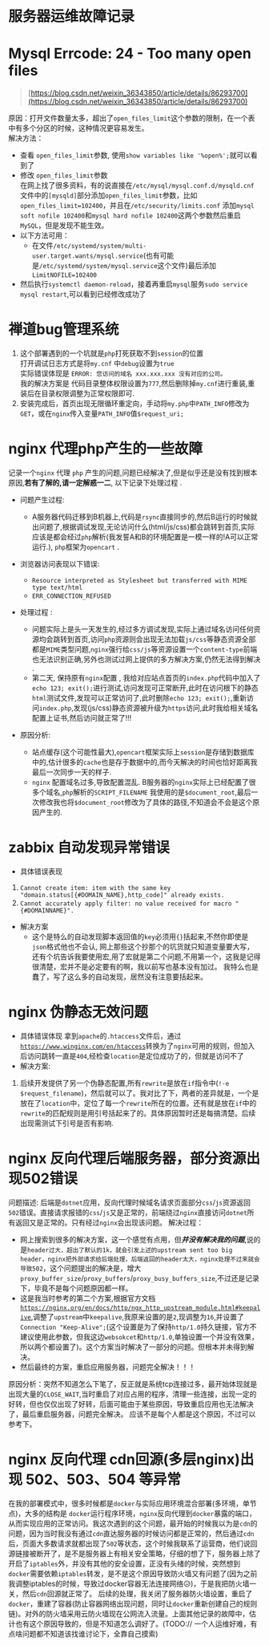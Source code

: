# 服务器运维故障记录


# Mysql  Errcode: 24 - Too many open files 
> [https://blog.csdn.net/weixin_36343850/article/details/86293700](https://blog.csdn.net/weixin_36343850/article/details/86293700)   

原因：打开文件数量太多，超出了`open_files_limit`这个参数的限制，在一个表中有多个分区的时候，这种情况更容易发生。  
解决方法： 
- 查看 `open_files_limit`参数, 使用`show variables like '%open%';`就可以看到了   
- 修改 `open_files_limit`参数  
 在网上找了很多资料，有的说直接在`/etc/mysql/mysql.conf.d/mysqld.cnf`文件中的`[mysqld]`部分添加`open_files_limit`参数，比如`open_files_limit=102400`，并且在`/etc/security/limits.conf` 添加`mysql soft nofile 102400`和`mysql hard nofile 102400`这两个参数然后重启`MySQL`，但是发现不能生效。  
- 以下方法可用： 
  - 在文件`/etc/systemd/system/multi-user.target.wants/mysql.service`(也有可能是`/etc/systemd/system/mysql.service`这个文件)最后添加`LimitNOFILE=102400`  
- 然后执行`systemctl daemon-reload`，接着再重启`mysql`服务`sudo service mysql restart`,可以看到已经修改成功了  

# 禅道bug管理系统 
1. 这个部署遇到的一个坑就是`php`打死获取不到`session`的位置  
打开调试日志方式是将`my.cnf` 中`debug`设置为`true`  
实际错误体现是 `ERROR: 您访问的域名 xxx.xxx.xxx 没有对应的公司。`  
我的解决方案是 代码目录整体权限设置为`777`,然后删除掉`my.cnf`进行重装,重装后在目录权限调整为正常权限即可.  
3. 安装完成后，首页出现无限循环重定向，手动将`my.php`中`PATH_INFO`修改为`GET`，或在`nginx`传入变量`PATH_INFO`值`$request_uri;`

# nginx 代理php产生的一些故障
记录一个`nginx` 代理 `php` 产生的问题,问题已经解决了,但是似乎还是没有找到根本原因,**若有了解的,请一定解惑一二**, 以下记录下处理过程 . 
- 问题产生过程:  
  - A服务器代码迁移到B机器上,代码是`rsync`直接同步的,然后B运行的时候就出问题了,根据调试发现,无论访问什么(html/js/css)都会跳转到首页,实际应该是都会经过`php`解析(我发誓A和B的环境配置是一模一样的!A可以正常运行.), `php`框架为`opencart` .   

- 浏览器访问表现以下错误:   
  - `Resource interpreted as Stylesheet but transferred with MIME type text/html` 
  - `ERR_CONNECTION_REFUSED`  

- 处理过程 :
  - 问题实际上是头一天发生的,经过多方调试发现,实际上通过域名访问任何资源均会跳转到首页,访问`php`资源则会出现无法加载`js/css`等静态资源全部都是`MIME`类型问题,`nginx`强行给`css/js`等资源设置一个`content-type`前端也无法识别正确,另外也测试过网上提供的多方解决方案,仍然无法得到解决 .  
  - 第二天, 保持原有`nginx`配置 , 我给对应站点首页的`index.php`代码中加入了`echo 123; exit();`进行测试,访问发现可正常断开,此时在访问根下的静态`html`测试文件,发现可以正常访问了,此时删除`echo 123; exit();`,重新访问`index.php`,发现(js/css)静态资源被升级为`https`访问,此时我给相关域名配置上证书,然后访问就正常了!!!  

- 原因分析:     
  - 站点缓存(这个可能性最大),`opencart`框架实际上`session`是存储到数据库中的,估计很多的`cache`也是存于数据中的,而今天解决的时间也恰好距离我最后一次同步一天的样子.  
  - `nginx` 配置域名过多,导致配置混乱. B服务器的`nginx`实际上已经配置了很多个域名,`php`解析的`SCRIPT_FILENAME` 我使用的是`$document_root`,最后一次修改我也将`$document_root`修改为了具体的路径,不知道会不会是这个原因产生的.  


# zabbix 自动发现异常错误  
-  具体错误表现  
1. `Cannot create item: item with the same key "domain.status[{#DOMAIN_NAME},http_code]" already exists.`  
2. `Cannot accurately apply filter: no value received for macro "{#DOMAINNAME}".`  
- 解决方案  
  - 这个是特么的自动发现脚本返回值的`key`必须用`{}`括起来,不然你即使是`json`格式他也不会认, 网上那些这个抄那个的坑货就只知道变量要大写，还有个坑告诉我要使用宏,用了宏就是第二个问题,不用第一个，这我是记得很清楚，宏并不是必定要有的啊，我以前写也基本没有加过。 我特么也是蠢了，写了这么多的自动发现，居然没有注意要括起来。 

# nginx 伪静态无效问题 
- 具体错误体现
拿到`apache`的`.htaccess`文件后，通过[`https://www.winginx.com/en/htaccess`](https://www.winginx.com/en/htaccess)转换为了`nginx`可用的规则，但加入后访问跳转一直是`404`,经检查`location`是定位成功了的，但就是访问不了
- 解决方案: 
 1. 后续开发提供了另一个伪静态配置,所有`rewrite`是放在`if`指令中(`!-e $request_filename`)，然后就可以了。我对比了下，两者的差异就是，一个是放在了`location`中，定位了每一个`rewrite`所在的位置。还有就是放在`if`中的`rewrite`的匹配规则是用引号括起来了的。具体原因暂时还是每搞清楚。后续出现需测试下引号是否有影响.

# nginx 反向代理后端服务器，部分资源出现502错误 
问题描述: 后端是`dotnet`应用，反向代理时候域名请求页面部分`css`/`js`资源返回`502`错误。直接请求报错的`css`/`js`又是正常的，前端绕过`nginx`直接访问`dotnet`所有返回又是正常的。只有经过`nginx`会出现该问题。
解决过程：
  - 网上搜索到很多的解决方案，这一个感觉有点用，但***并没有解决我的问题***,说的是`header过大，超出了默认的1k，就会引发上述的upstream sent too big header，nginx把外部请求给后端处理，后端返回的header太大，nginx处理不过来就会导致502`，这个问题提出的解决是，增大`proxy_buffer_size`/`proxy_buffers`/`proxy_busy_buffers_size`,不过还是记录下，毕竟不是每个问题原因都一样。
  - 这是我当时参考的第二个方案,根据官方文档[`https://nginx.org/en/docs/http/ngx_http_upstream_module.html#keepalive`](https://nginx.org/en/docs/http/ngx_http_upstream_module.html#keepalive),调整了`upstream`中`keepalive`,我原来设置的是`2`,现调整为`16`,并设置了`Connection "Keep-Alive";`(这个设置是为了保持`http/1.0`持久链接，官方不建议使用此参数，但我这边`websokcet`和`http/1.0`,单独设置一个并没有效果，所以两个都设置了)。这个方案当时解决了一部分的问题。但根本并未得到解决。
  - 然后最终的方案，重启应用服务器，问题完全解决！！！

原因分析：突然不知道怎么下笔了，反正就是系统tcp连接过多，最开始体现就是出现大量的`CLOSE_WAIT`,当时重启了对应占用的程序，清理一些连接，出现一定的好转，但也仅仅出现了好转，后面可能由于某些原因，导致重启应用也无法解决了，最后重启服务器，问题完全解决。 应该不是每个人都是这个原因，不过可以参考下。

# nginx 反向代理 cdn回源(多层nginx)出现 502、503、504 等异常 
在我的部署模式中，很多时候都是`docker`与实际应用环境混合部署(多环境，单节点)，大多的结构是 `docker`运行程序环境，`nginx`反向代理到`docker`暴露的端口，从而实现应用的正常访问。我这次遇到的这个问题，最开始的时候我以为是`cdn`的问题，因为当时我没有通过`cdn`直达服务器的时候访问都是正常的，然后通过`cdn`后，页面大多数请求就都出现了`502`等状态，这个时候我联系了运营商，他们说回源链接被断开了，是不是服务器上有相关安全策略，仔细的想了下，服务器上除了开启了`iptables`外，并没有其他的安全设置，正没有头绪的时候，突然想到`docker`需要依赖`iptables`转发，是不是这个原因导致防火墙又有问题了(因为之前我调整iptables的时候，导致过docker容器无法连接网络😥)，于是我把防火墙一关，然后`cdn`回源就正常了。 后续的处理，我关闭了服务器防火墙设置，重启了`docker`，重建了容器(防止容器网络出现问题，同时让`docker`重新创建自己的规则链)。对外的防火墙采用云防火墙现在公网流入流量。上面其他记录的故障中，估计也有这个原因导致的，但是不知道怎么调好了。(TODO:// 一个人运维好难，有点啥问题都不知道该找谁讨论下，全靠自己摸索)
